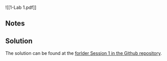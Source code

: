 ![[1-Lab 1.pdf]]

## Notes

## Solution
The solution can be found at the [forlder Session 1 in the Github repository](https://github.com/MarioROT/PAR-MAI/tree/main/Session%201).
